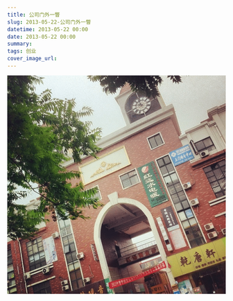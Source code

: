 ```yaml
---
title: 公司门外一瞥
slug: 2013-05-22-公司门外一瞥
datetime: 2013-05-22 00:00
date: 2013-05-22 00:00
summary: 
tags: 创业
cover_image_url: 
---
```

![59038-kjzihjc1tch.png](../assets/2019/09/2354285462.png)